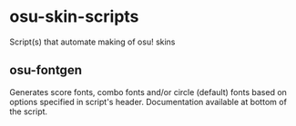 # osu-skin-scripts
Script(s) that automate  making of osu! skins

## osu-fontgen

Generates score fonts, combo fonts and/or circle (default) fonts based on options specified in script's header.
Documentation available at bottom of the script.
